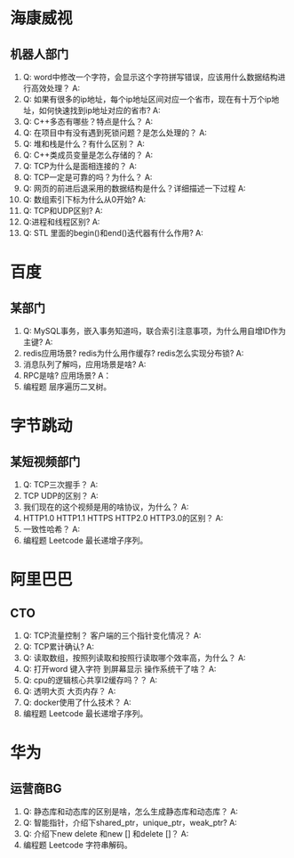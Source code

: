 # 海康威视

## 机器人部门

1. Q: word中修改一个字符，会显示这个字符拼写错误，应该用什么数据结构进行高效处理？
   A:
2. Q: 如果有很多的ip地址，每个ip地址区间对应一个省市，现在有十万个ip地址，如何快速找到ip地址对应的省市?
   A:
3. Q: C++多态有哪些？特点是什么？
   A:
4. Q: 在项目中有没有遇到死锁问题？是怎么处理的？
   A:
5. Q: 堆和栈是什么？有什么区别？
   A:
6. Q: C++类成员变量是怎么存储的？
   A:
7. Q: TCP为什么是面相连接的？
   A:
8. Q: TCP一定是可靠的吗？为什么？
   A:
9. Q: 网页的前进后退采用的数据结构是什么？详细描述一下过程
   A:
10. Q: 数组索引下标为什么从0开始?
   A:
11. Q: TCP和UDP区别?
   A:
12. Q:进程和线程区别?
   A:
13. Q: STL 里面的begin()和end()迭代器有什么作用?
   A:



# 百度

## 某部门

1. Q: MySQL事务，嵌入事务知道吗，联合索引注意事项，为什么用自增ID作为主键?
   A:
2. redis应用场景? redis为什么用作缓存? redis怎么实现分布锁?
   A:
3. 消息队列了解吗，应用场景是啥?
   A:
4. RPC是啥? 应用场景?
   A：
5. 编程题  层序遍历二叉树。 



# 字节跳动

## 某短视频部门

1. Q: TCP三次握手？
   A:
2. TCP UDP的区别？
   A:
3. 我们现在的这个视频是用的啥协议，为什么？
   A:
4. HTTP1.0 HTTP1.1 HTTPS HTTP2.0 HTTP3.0的区别？
   A:
5. 一致性哈希？
   A:
6. 编程题  Leetcode 最长递增子序列。


# 阿里巴巴

## CTO

1. Q: TCP流量控制？ 客户端的三个指针变化情况？
   A:
2. Q: TCP累计确认?
   A:
3. Q: 读取数组，按照列读取和按照行读取哪个效率高，为什么？
   A:
4. Q: 打开word 键入字符 到屏幕显示 操作系统干了啥？
   A:
5. Q: cpu的逻辑核心共享l2缓存吗？？
   A:
6. Q: 透明大页 大页内存？
   A:
7. Q: docker使用了什么技术？
   A:
8. 编程题  Leetcode 最长递增子序列。


# 华为

## 运营商BG

1. Q: 静态库和动态库的区别是啥，怎么生成静态库和动态库？
   A:
2. Q: 智能指针，介绍下shared_ptr，unique_ptr，weak_ptr?
   A:
3. Q: 介绍下new delete 和new [] 和delete []？
   A:
4. 编程题  Leetcode 字符串解码。

